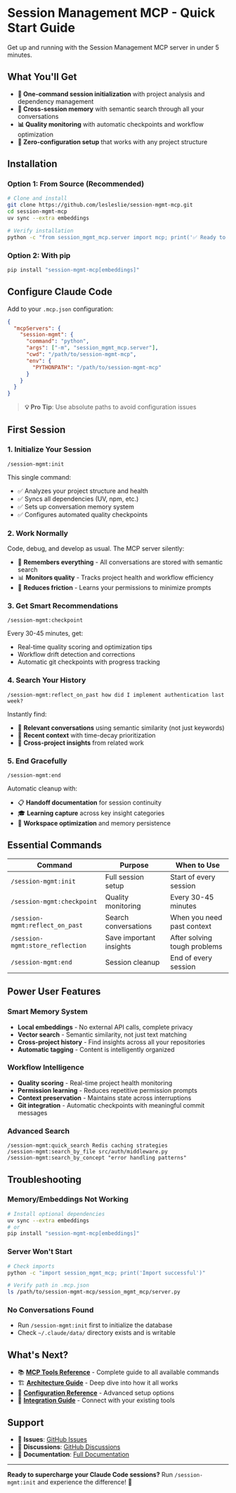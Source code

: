 # Session Management MCP - Quick Start Guide

Get up and running with the Session Management MCP server in under 5 minutes.

## What You'll Get

- **🚀 One-command session initialization** with project analysis and dependency management
- **🧠 Cross-session memory** with semantic search through all your conversations
- **📊 Quality monitoring** with automatic checkpoints and workflow optimization
- **🔧 Zero-configuration setup** that works with any project structure

## Installation

### Option 1: From Source (Recommended)

```bash
# Clone and install
git clone https://github.com/lesleslie/session-mgmt-mcp.git
cd session-mgmt-mcp
uv sync --extra embeddings

# Verify installation
python -c "from session_mgmt_mcp.server import mcp; print('✅ Ready to go!')"
```

### Option 2: With pip

```bash
pip install "session-mgmt-mcp[embeddings]"
```

## Configure Claude Code

Add to your `.mcp.json` configuration:

```json
{
  "mcpServers": {
    "session-mgmt": {
      "command": "python",
      "args": ["-m", "session_mgmt_mcp.server"],
      "cwd": "/path/to/session-mgmt-mcp",
      "env": {
        "PYTHONPATH": "/path/to/session-mgmt-mcp"
      }
    }
  }
}
```

> **💡 Pro Tip**: Use absolute paths to avoid configuration issues

## First Session

### 1. Initialize Your Session
```
/session-mgmt:init
```
This single command:
- ✅ Analyzes your project structure and health
- ✅ Syncs all dependencies (UV, npm, etc.)
- ✅ Sets up conversation memory system
- ✅ Configures automated quality checkpoints

### 2. Work Normally
Code, debug, and develop as usual. The MCP server silently:
- 🧠 **Remembers everything** - All conversations are stored with semantic search
- 📊 **Monitors quality** - Tracks project health and workflow efficiency
- 🔧 **Reduces friction** - Learns your permissions to minimize prompts

### 3. Get Smart Recommendations
```
/session-mgmt:checkpoint
```
Every 30-45 minutes, get:
- Real-time quality scoring and optimization tips
- Workflow drift detection and corrections
- Automatic git checkpoints with progress tracking

### 4. Search Your History
```
/session-mgmt:reflect_on_past how did I implement authentication last week?
```
Instantly find:
- 🎯 **Relevant conversations** using semantic similarity (not just keywords)
- 📅 **Recent context** with time-decay prioritization
- 🔗 **Cross-project insights** from related work

### 5. End Gracefully
```
/session-mgmt:end
```
Automatic cleanup with:
- 📋 **Handoff documentation** for session continuity
- 🎓 **Learning capture** across key insight categories
- 🧹 **Workspace optimization** and memory persistence

## Essential Commands

| Command | Purpose | When to Use |
|---------|---------|-------------|
| `/session-mgmt:init` | Full session setup | Start of every session |
| `/session-mgmt:checkpoint` | Quality monitoring | Every 30-45 minutes |
| `/session-mgmt:reflect_on_past` | Search conversations | When you need past context |
| `/session-mgmt:store_reflection` | Save important insights | After solving tough problems |
| `/session-mgmt:end` | Session cleanup | End of every session |

## Power User Features

### Smart Memory System
- **Local embeddings** - No external API calls, complete privacy
- **Vector search** - Semantic similarity, not just text matching  
- **Cross-project history** - Find insights across all your repositories
- **Automatic tagging** - Content is intelligently organized

### Workflow Intelligence
- **Quality scoring** - Real-time project health monitoring
- **Permission learning** - Reduces repetitive permission prompts
- **Context preservation** - Maintains state across interruptions
- **Git integration** - Automatic checkpoints with meaningful commit messages

### Advanced Search
```
/session-mgmt:quick_search Redis caching strategies
/session-mgmt:search_by_file src/auth/middleware.py
/session-mgmt:search_by_concept "error handling patterns"
```

## Troubleshooting

### Memory/Embeddings Not Working
```bash
# Install optional dependencies
uv sync --extra embeddings
# or
pip install "session-mgmt-mcp[embeddings]"
```

### Server Won't Start
```bash
# Check imports
python -c "import session_mgmt_mcp; print('Import successful')"

# Verify path in .mcp.json
ls /path/to/session-mgmt-mcp/session_mgmt_mcp/server.py
```

### No Conversations Found
- Run `/session-mgmt:init` first to initialize the database
- Check `~/.claude/data/` directory exists and is writable

## What's Next?

- 📚 **[MCP Tools Reference](MCP_TOOLS_REFERENCE.md)** - Complete guide to all available commands
- 🏗️ **[Architecture Guide](ARCHITECTURE.md)** - Deep dive into how it all works
- 🔧 **[Configuration Reference](CONFIGURATION.md)** - Advanced setup options
- 🤝 **[Integration Guide](INTEGRATION.md)** - Connect with your existing tools

## Support

- 🐛 **Issues**: [GitHub Issues](https://github.com/lesleslie/session-mgmt-mcp/issues)
- 💬 **Discussions**: [GitHub Discussions](https://github.com/lesleslie/session-mgmt-mcp/discussions)
- 📖 **Documentation**: [Full Documentation](README.md)

---

**Ready to supercharge your Claude Code sessions?** Run `/session-mgmt:init` and experience the difference! 🚀